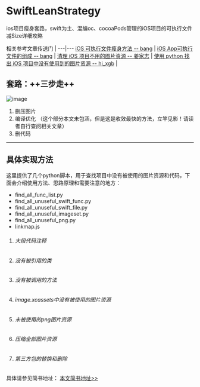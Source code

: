 # SwiftLeanStrategy
ios项目瘦身套路，swift为主、混编oc、cocoaPods管理的iOS项目的可执行文件减Size详细攻略

相关参考文章传送门 |
---|---
[iOS 可执行文件瘦身方法  -- bang](http://blog.cnbang.net/tech/2544/) | 
[iOS App可执行文件的组成  -- bang](http://blog.cnbang.net/tech/2296/) | 
[清理 iOS 项目不用的图片资源 -- 姜家志](http://ios.jobbole.com/85392/) |
[使用 python 找出 iOS 项目中没有使用到的图片资源 -- hi_xgb](http://www.jianshu.com/p/30c688621fa4) |

## 套路：++三步走++

![image](http://blog.cnbang.net/wp-content/uploads/2015/01/安装包大小优化.png)
1. 删压图片
2. 编译优化 （这个部分本文未包涵，但是这是收效最快的方法，立竿见影！请读者自行查阅相关文章）
3. 删代码

---
## 具体实现方法
这里提供了几个python脚本，用于查找项目中没有被使用的图片资源和代码，下面会介绍使用方法、思路原理和需要注意的地方：
- find_all_func_list.py
- find_all_unuseful_swift_func.py
- find_all_unuseful_swift_file.py
- find_all_unuseful_imageset.py
- find_all_unuseful_png.py	
- linkmap.js

1. ###### 大段代码注释
2. ###### 没有被引用的类
3. ###### 没有被调用的方法
4. ###### image.xcassets中没有被使用的图片资源
5. ###### 未被使用的png图片资源
6. ###### 压缩全部图片资源
7. ###### 第三方包的替换和删除

具体请参见简书地址：
[本文简书地址>>](https://www.jianshu.com/p/72b3f48ac045)
